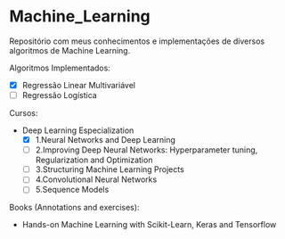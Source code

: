 # Machine_Learning

Repositório com meus conhecimentos e implementações de diversos algoritmos de Machine Learning.

Algoritmos Implementados:
- [x] Regressão Linear Multivariável
- [ ] Regressão Logística

Cursos:
- Deep Learning Especialization
    - [x] 1.Neural Networks and Deep Learning
    - [ ] 2.Improving Deep Neural Networks: Hyperparameter tuning, Regularization and Optimization
    - [ ] 3.Structuring Machine Learning Projects
    - [ ] 4.Convolutional Neural Networks
    - [ ] 5.Sequence Models

Books (Annotations and exercises):
- Hands-on Machine Learning with Scikit-Learn, Keras and Tensorflow